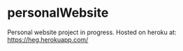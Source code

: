# personalWebsite
Personal website project in progress. Hosted on heroku at: https://heg.herokuapp.com/
